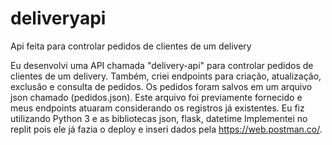 # deliveryapi
Api feita para controlar pedidos de clientes de um delivery

  Eu desenvolvi uma API chamada "delivery-api" para controlar pedidos de
clientes de um delivery. Também, criei endpoints para criação, atualização, exclusão
e consulta de pedidos. Os pedidos foram salvos em um arquivo json chamado
(pedidos.json). Este arquivo foi previamente fornecido e meus endpoints atuaram
considerando os registros já existentes.
  Eu fiz utilizando Python 3 e as bibliotecas json, flask, datetime
Implementei no replit pois ele já fazia o deploy e inseri dados pela 
https://web.postman.co/.
